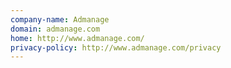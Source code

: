 ```yaml
---
company-name: Admanage
domain: admanage.com
home: http://www.admanage.com/
privacy-policy: http://www.admanage.com/privacy
---
```




